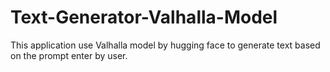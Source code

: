 # Text-Generator-Valhalla-Model
This application use Valhalla model by hugging face to generate text based on the prompt enter by user.
